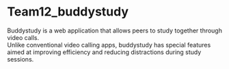 # Team12_buddystudy

Buddystudy is a web application that allows peers to study together through video calls.
<br>
Unlike conventional video calling apps, buddystudy has special features aimed at improving efficiency and reducing distractions during study sessions.
